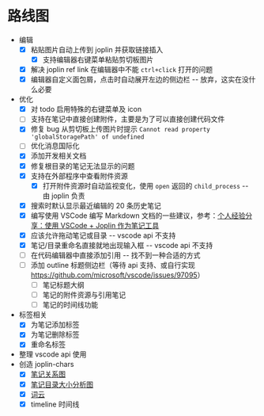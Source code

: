 # 路线图

- 编辑
  - [x] 粘贴图片自动上传到 joplin 并获取链接插入
    - [x] 支持编辑器右键菜单粘贴剪切板图片
  - [x] 解决 joplin ref link 在编辑器中不能 `ctrl+click` 打开的问题
  - [x] 编辑器自定义面包屑，点击时自动展开左边的侧边栏 -- 放弃，这实在没什么必要
- 优化
  - [x] 对 todo 启用特殊的右键菜单及 icon
  - [ ] 支持在笔记中直接创建附件，主要是为了可以直接创建代码文件
  - [x] 修复 bug 从剪切板上传图片时提示 `Cannot read property 'globalStoragePath' of undefined`
  - [ ] 优化消息国际化
  - [x] 添加开发相关文档
  - [x] 修复根目录的笔记无法显示的问题
  - [x] 支持在外部程序中查看附件资源
    - [x] 打开附件资源时自动监视变化，使用 `open` 返回的 `child_process` -- 由 joplin 负责
  - [x] 搜索时默认显示最近编辑的 20 条历史笔记
  - [x] 编写使用 VSCode 编写 Markdown 文档的一些建议，参考：[个人经验分享：使用 VSCode + Joplin 作为笔记工具](:/9648f44ae78240d386481d449c583fc0)
  - [x] 应该允许拖动笔记或目录 -- vscode api 不支持
  - [x] 笔记/目录重命名直接就地出现输入框 -- vscode api 不支持
  - [ ] 在代码编辑器中直接添加引用 -- 找不到一种合适的方式
  - [ ] 添加 outline 标题侧边栏（等待 api 支持、或自行实现 <https://github.com/microsoft/vscode/issues/97095>）
    - [ ] 笔记标题大纲
    - [ ] 笔记的附件资源与引用笔记
    - [ ] 笔记的时间线功能
- 标签相关
  - [x] 为笔记添加标签
  - [x] 为笔记删除标签
  - [x] 重命名标签
- 整理 vscode api 使用
- 创造 joplin-chars
  - [x] [笔记关系图](https://echarts.apache.org/examples/zh/editor.html?c=graph)
  - [x] [笔记目录大小分析图](https://echarts.apache.org/examples/zh/editor.html?c=treemap-disk)
  - [x] [词云](https://github.com/ecomfe/echarts-wordcloud)
  - [x] timeline 时间线

